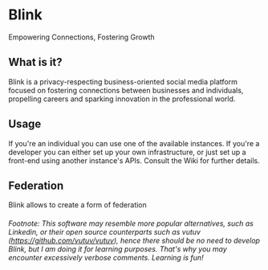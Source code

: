 # Blink
Empowering Connections, Fostering Growth

## What is it?
Blink is a privacy-respecting business-oriented social media platform focused on fostering connections between businesses and individuals, propelling careers and sparking innovation in the professional world.

## Usage
If you're an individual you can use one of the available instances.
If you're a developer you can either set up your own infrastructure, or just set up a front-end using another instance's APIs. Consult the Wiki for further details.

## Federation
Blink allows to create a form of federation

<h6>
  
Footnote: This software may resemble more popular alternatives, such as Linkedin, or their open source counterparts such as vutuv (https://github.com/vutuv/vutuv), hence there should be no need to develop Blink, but I am doing it for learning purposes. That's why you may encounter excessively verbose comments. Learning is fun!

</h6>
